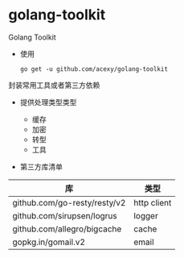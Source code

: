 # golang-toolkit

Golang Toolkit

- 使用

  ``go get -u github.com/acexy/golang-toolkit``

封装常用工具或者第三方依赖

- 提供处理类型类型
  - 缓存
  - 加密
  - 转型
  - 工具

- 第三方库清单

| 库                            | 类型          |
|------------------------------|-------------|
| github.com/go-resty/resty/v2 | http client |
| github.com/sirupsen/logrus   | logger      |
| github.com/allegro/bigcache  | cache |
| gopkg.in/gomail.v2           | email |

